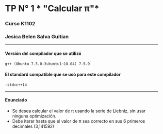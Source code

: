 # TP N° 1 * "Calcular π"*

### Curso K1102
### Jesica Belen Salva Guitian
------------

#### Versión del compilador que se utilizó
`g++ (Ubuntu 7.5.0-3ubuntu1~18.04) 7.5.0`

#### El standard compatible que se usó para este compilador
`-std=c++14`

------------
#### Enunciado
- Se desea calcular el valor de π usando la serie de Liebniz, sin usar ninguna optimización.
- Debe iterar hasta que el valor de π sea correcto en sus 6 primeros decimales (3,141592)


